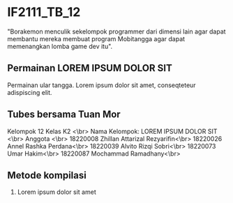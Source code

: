 # IF2111_TB_12
"Borakemon menculik sekelompok programmer dari dimensi lain agar dapat membantu mereka membuat program Mobitangga agar dapat memenangkan lomba game dev itu".

## Permainan LOREM IPSUM DOLOR SIT
Permainan ular tangga. Lorem ipsum dolor sit amet, conseqteteur adispiscing elit.

## Tubes bersama Tuan Mor
Kelompok 12 Kelas K2 <\br>
Nama Kelompok: LOREM IPSUM DOLOR SIT <\br>
Anggota <\br>
18220008 Zhillan Attarizal Rezyarifin<\br>
18220026 Annel Rashka Perdana<\br>
18220039 Alvito Rizqi Sobri<\br>
18220073 Umar Hakim<\br>
18220087 Mochammad Ramadhany<\br>

## Metode kompilasi
1. Lorem ipsum dolor sit amet
